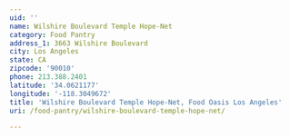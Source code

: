 ```yaml
---
uid: ''
name: Wilshire Boulevard Temple Hope-Net
category: Food Pantry
address_1: 3663 Wilshire Boulevard
city: Los Angeles
state: CA
zipcode: '90010'
phone: 213.388.2401
latitude: '34.0621177'
longitude: '-118.3049672'
title: 'Wilshire Boulevard Temple Hope-Net, Food Oasis Los Angeles'
uri: /food-pantry/wilshire-boulevard-temple-hope-net/

---
```

